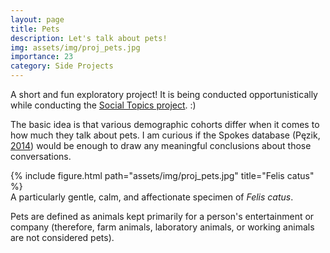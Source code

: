 ```yaml
---
layout: page
title: Pets
description: Let's talk about pets!
img: assets/img/proj_pets.jpg
importance: 23
category: Side Projects
---
```


A short and fun exploratory project! It is being conducted opportunistically while conducting the <a href="https://szala.org/projects/soctop/">Social Topics project</a>. :)

The basic idea is that various demographic cohorts differ when it comes to how much they talk about pets. I am curious if the Spokes database (Pęzik, <a href="https://ep.liu.se/ecp/116/009/ecp15116009.pdf">2014</a>) would be enough to draw any meaningful conclusions about those conversations.


<div class="row">
    <div class="col-sm mt-3 mt-md-0 d-flex justify-content-center">
        <div class="img-fluid rounded z-depth-1 align-self-center">
            {% include figure.html path="assets/img/proj_pets.jpg" title="Felis catus" %}
        </div>
    </div>
</div>
<div class="caption">
    A particularly gentle, calm, and affectionate specimen of <i>Felis catus</i>.
</div>

Pets are defined as animals kept primarily for a person's entertainment or company (therefore, farm animals, laboratory animals, or working animals are not considered pets). 
